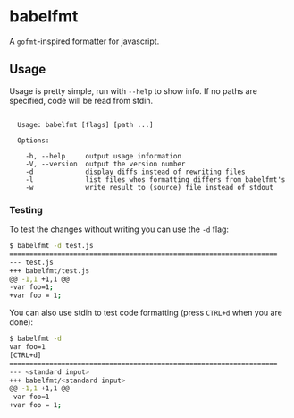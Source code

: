 # babelfmt

A `gofmt`-inspired formatter for javascript.

## Usage

Usage is pretty simple, run with `--help` to show info. If no paths are specified, code will be read from stdin.

```

  Usage: babelfmt [flags] [path ...]

  Options:

    -h, --help     output usage information
    -V, --version  output the version number
    -d             display diffs instead of rewriting files
    -l             list files whos formatting differs from babelfmt's
    -w             write result to (source) file instead of stdout

```

### Testing

To test the changes without writing you can use the `-d` flag:

```bash
$ babelfmt -d test.js
===================================================================
--- test.js	
+++ babelfmt/test.js	
@@ -1,1 +1,1 @@
-var foo=1;
+var foo = 1;
```

You can also use stdin to test code formatting (press `CTRL+d` when you are done):

```bash
$ babelfmt -d
var foo=1
[CTRL+d]
===================================================================
--- <standard input>	
+++ babelfmt/<standard input>	
@@ -1,1 +1,1 @@
-var foo=1
+var foo = 1;
```
